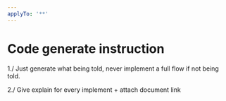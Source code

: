 ```yaml
---
applyTo: '**'
---
```

# Code generate instruction

1./ Just generate what being told, never implement a full flow if not being told.

2./ Give explain for every implement + attach document link
